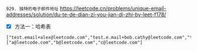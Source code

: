 
`929. 独特的电子邮件地址` https://leetcode.cn/problems/unique-email-addresses/solution/du-te-de-dian-zi-you-jian-di-zhi-by-leet-f178/
- [x] 方法一：哈希表

```
["test.email+alex@leetcode.com","test.e.mail+bob.cathy@leetcode.com","testemail+david@lee.tcode.com"]
["a@leetcode.com","b@leetcode.com","c@leetcode.com"]
```
